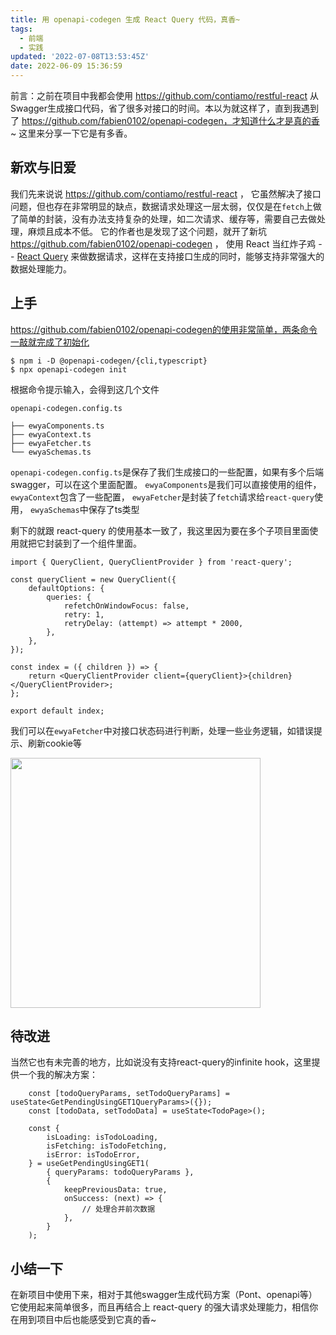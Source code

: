 ```yaml
---
title: 用 openapi-codegen 生成 React Query 代码，真香~
tags:
  - 前端
  - 实践
updated: '2022-07-08T13:53:45Z'
date: 2022-06-09 15:36:59
---
```


前言：之前在项目中我都会使用 https://github.com/contiamo/restful-react 从Swagger生成接口代码，省了很多对接口的时间。本以为就这样了，直到我遇到了 https://github.com/fabien0102/openapi-codegen，才知道什么才是真的香~ 这里来分享一下它是有多香。


## 新欢与旧爱

我们先来说说  https://github.com/contiamo/restful-react ， 它虽然解决了接口问题，但也存在非常明显的缺点，数据请求处理这一层太弱，仅仅是在`fetch`上做了简单的封装，没有办法支持复杂的处理，如二次请求、缓存等，需要自己去做处理，麻烦且成本不低。
它的作者也是发现了这个问题，就开了新坑 https://github.com/fabien0102/openapi-codegen ， 使用 React 当红炸子鸡 -- [React Query](https://react-query.tanstack.com/comparison) 来做数据请求，这样在支持接口生成的同时，能够支持非常强大的数据处理能力。

## 上手

https://github.com/fabien0102/openapi-codegen的使用非常简单，两条命令一敲就完成了初始化
```
$ npm i -D @openapi-codegen/{cli,typescript}
$ npx openapi-codegen init
```
根据命令提示输入，会得到这几个文件
```
openapi-codegen.config.ts

├── ewyaComponents.ts
├── ewyaContext.ts
├── ewyaFetcher.ts
└── ewyaSchemas.ts
```
`openapi-codegen.config.ts`是保存了我们生成接口的一些配置，如果有多个后端swagger，可以在这个里面配置。
`ewyaComponents`是我们可以直接使用的组件，
`ewyaContext`包含了一些配置，
`ewyaFetcher`是封装了`fetch`请求给`react-query`使用，
`ewyaSchemas`中保存了ts类型


剩下的就跟 react-query 的使用基本一致了，我这里因为要在多个子项目里面使用就把它封装到了一个组件里面。

```tsx
import { QueryClient, QueryClientProvider } from 'react-query';

const queryClient = new QueryClient({
	defaultOptions: {
		queries: {
			refetchOnWindowFocus: false,
			retry: 1,
			retryDelay: (attempt) => attempt * 2000,
		},
	},
});

const index = ({ children }) => {
	return <QueryClientProvider client={queryClient}>{children}</QueryClientProvider>;
};

export default index;

```

我们可以在`ewyaFetcher`中对接口状态码进行判断，处理一些业务逻辑，如错误提示、刷新cookie等

<img src="https://user-images.githubusercontent.com/25629121/172883573-7b055272-ae57-45de-8b65-170b72ab1bfb.png" width="400px"/>


## 待改进

当然它也有未完善的地方，比如说没有支持react-query的infinite hook，这里提供一个我的解决方案：

```tsx
	const [todoQueryParams, setTodoQueryParams] = useState<GetPendingUsingGET1QueryParams>({});
	const [todoData, setTodoData] = useState<TodoPage>();

	const {
		isLoading: isTodoLoading,
		isFetching: isTodoFetching,
		isError: isTodoError,
	} = useGetPendingUsingGET1(
		{ queryParams: todoQueryParams },
		{
			keepPreviousData: true,
			onSuccess: (next) => {
				// 处理合并前次数据
			},
		}
	);

```


## 小结一下

在新项目中使用下来，相对于其他swagger生成代码方案（Pont、openapi等）它使用起来简单很多，而且再结合上 react-query 的强大请求处理能力，相信你在用到项目中后也能感受到它真的香~




